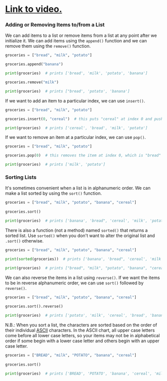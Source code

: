 # [Link to video.](https://www.youtube.com/watch?v=OuT3Os_exZ0&list=PLVD25niNi0Bm4sxSLHOMjqB7ZTPb7Bjxf&index=2)

### Adding or Removing Items to/from a List

We can add items to a list or remove items from a list at any point after we initialize it. We can add items using the `append()` function and we can remove them using the `remove()` function.

```python
groceries = ["bread", "milk", "potato"]

groceries.append("banana")

print(groceries)  # prints ['bread', 'milk', 'potato', 'banana']

groceries.remove("milk")

print(groceries)  # prints ["bread', 'potato', 'banana']
```

If we want to add an item to a particular index, we can use `insert()`.

```python
groceries = ["bread", "milk", "potato"]

groceries.insert(0, "cereal")  # this puts "cereal" at index 0 and pushes the other items over one spot

print(groceries)  # prints ['cereal', 'bread', 'milk', 'potato']
```

If we want to remove an item at a particular index, we can use `pop()`.

```python
groceries = ["bread", "milk", "potato"]

groceries.pop(0)  # this removes the item at index 0, which is "bread"

print(groceries)  # prints ['milk', 'potato']
```

### Sorting Lists

It's sometimes convenient when a list is in alphanumeric order. We can make a list sorted by using the `sort()` function.

```python
groceries = ["bread", "milk", "potato", "banana", "cereal"]
 
groceries.sort()

print(groceries)  # prints ['banana', 'bread", 'cereal', 'milk', 'potato']
```

There is also a function (not a method) named `sorted()` that returns a sorted list. Use `sorted()` when you don't want to alter the original list and `.sort()` otherwise.

```python
groceries = ["bread", "milk", "potato", "banana", "cereal"]

print(sorted(groceries))  # prints ['banana', 'bread", 'cereal', 'milk', 'potato']

print(groceries)  # prints ["bread", "milk", "potato", "banana", "cereal"] (the original order)
```

We can also reverse the items in a list using `reverse()`. If we want the items to be in reverse alphanumeric order, we can use `sort()` followed by `reverse()`.

```python
groceries = ["bread", "milk", "potato", "banana", "cereal"]
 
groceries.sort().reverse()

print(groceries)  # prints ['potato', 'milk', 'cereal', 'bread', 'banana']
```

N.B.: When you sort a list, the characters are sorted based on the order of their individual [ASCII](http://www.asciitable.com) characters. In the ASCII chart, all upper case letters come before all lower case letters, so your items may not be in alphabetical order if some begin with a lower case letter and others begin with an upper case letter.

```python
groceries = ["BREAD", "milk", "POTATO", "banana", "cereal"]
 
groceries.sort()

print(groceries)  # prints ['BREAD', 'POTATO', 'banana', 'cereal', 'milk']
```
